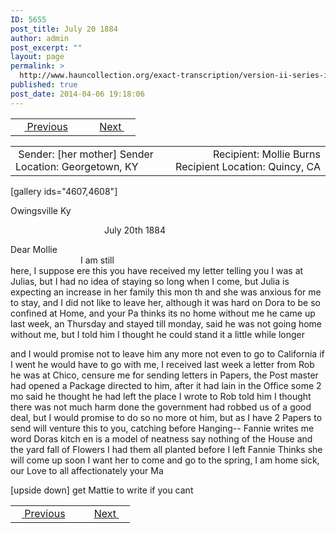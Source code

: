 ```yaml
---
ID: 5655
post_title: July 20 1884
author: admin
post_excerpt: ""
layout: page
permalink: >
  http://www.hauncollection.org/exact-transcription/version-ii-series-iv/july-20-1884/
published: true
post_date: 2014-04-06 19:18:06
---
```

<table style="width: 100%;" align="center">
<tbody>
<tr>
<td width="50%"> <a href="http://www.hauncollection.org/version-2/version-ii-series-iv/june-1884/"><img src="https://lh3.googleusercontent.com/-EFJpxxNiPNw/VqgtWBCZrMI/AAAAAAAAAFU/WfY4lPFWWkg/s800-Ic42/Soeb-Plain-Arrows-8-10px.png" alt="" width="10" height="10" /> Previous</a></td>
<td style="text-align: right;"><a href="http://www.hauncollection.org/version-2/version-ii-series-iv/april-14-1885/">Next <img src="https://lh3.googleusercontent.com/-67k0cYlpXHw/VqgtWKz1MXI/AAAAAAAAAFU/k9PW_Piyurk/s800-Ic42/Soeb-Plain-Arrows-5-10px.png" alt="" width="10" height="10" /></a></td>
</tr>
</tbody>
</table>
<table style="width: 100%;" align="center">
<tbody>
<tr>
<td width="50%"> Sender: [her mother]
Sender Location: Georgetown, KY</td>
<td style="text-align: right;">Recipient: Mollie Burns
Recipient Location: Quincy, CA</td>
</tr>
</tbody>
</table>
[gallery ids="4607,4608"]

Owingsville Ky
<p style="padding-left: 150px;">July 20th 1884</p>
Dear Mollie
<div style="text-indent: 8em;">I am still</div>
here, I suppose ere this you have
received my letter telling you
I was at Julias, but I had no
idea of staying so long when I
come, but Julia is expecting an
increase in her family this mon
th and she was anxious for me
to stay, and I did not like to
leave her, although it was hard
on Dora to be so confined at
Home, and your Pa thinks its
no home without me he came
up last week, an Thursday and
stayed till monday, said he was
not going home without me,
but I told him I thought he
could stand it a little while longer

and I would promise not to leave
him any more not even to go
to California if I went he would
have to go with me, I received
last week a letter from Rob he
was at Chico, censure me for sending
letters in Papers, the Post master had
opened a Package directed to him, after
it had lain in the Office some 2 mo
said he thought he had left the place
I wrote to Rob told him I thought
there was not much harm done
the government had robbed us of a
good deal, but I would promise to
do so no more ot him, but as I have
2 Papers to send will venture this
to you, catching before Hanging--
Fannie writes me word Doras kitch
en is a model of neatness say nothing
of the House and the yard fall of
Flowers I had them all planted before
I left Fannie Thinks she will come
up soon I want her to come and go
to the spring, I am home sick, our
Love to all affectionately your Ma

[upside down]
get Mattie to write if you cant

<table style="width: 100%;" align="center">
<tbody>
<tr>
<td width="50%"> <a href="http://www.hauncollection.org/version-2/version-ii-series-iv/june-1884/"><img src="https://lh3.googleusercontent.com/-EFJpxxNiPNw/VqgtWBCZrMI/AAAAAAAAAFU/WfY4lPFWWkg/s800-Ic42/Soeb-Plain-Arrows-8-10px.png" alt="" width="10" height="10" /> Previous</a></td>
<td style="text-align: right;"><a href="http://www.hauncollection.org/version-2/version-ii-series-iv/april-14-1885/">Next <img src="https://lh3.googleusercontent.com/-67k0cYlpXHw/VqgtWKz1MXI/AAAAAAAAAFU/k9PW_Piyurk/s800-Ic42/Soeb-Plain-Arrows-5-10px.png" alt="" width="10" height="10" /></a></td>
</tr>
</tbody>
</table>